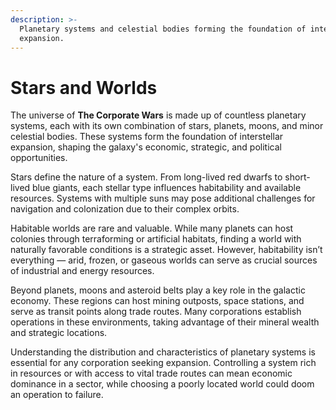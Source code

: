 ```yaml
---
description: >-
  Planetary systems and celestial bodies forming the foundation of interstellar
  expansion.
---
```


# Stars and Worlds

The universe of **The Corporate Wars** is made up of countless planetary systems, each with its own combination of stars, planets, moons, and minor celestial bodies. These systems form the foundation of interstellar expansion, shaping the galaxy's economic, strategic, and political opportunities.

Stars define the nature of a system. From long-lived red dwarfs to short-lived blue giants, each stellar type influences habitability and available resources. Systems with multiple suns may pose additional challenges for navigation and colonization due to their complex orbits.

Habitable worlds are rare and valuable. While many planets can host colonies through terraforming or artificial habitats, finding a world with naturally favorable conditions is a strategic asset. However, habitability isn’t everything — arid, frozen, or gaseous worlds can serve as crucial sources of industrial and energy resources.

Beyond planets, moons and asteroid belts play a key role in the galactic economy. These regions can host mining outposts, space stations, and serve as transit points along trade routes. Many corporations establish operations in these environments, taking advantage of their mineral wealth and strategic locations.

Understanding the distribution and characteristics of planetary systems is essential for any corporation seeking expansion. Controlling a system rich in resources or with access to vital trade routes can mean economic dominance in a sector, while choosing a poorly located world could doom an operation to failure.
